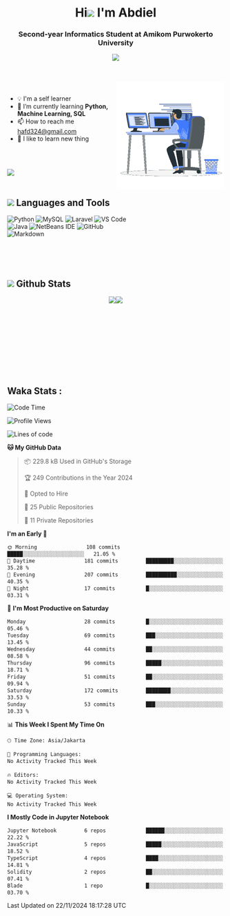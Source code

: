 
<h1 align="center"><b>Hi<img src="https://media.giphy.com/media/hvRJCLFzcasrR4ia7z/giphy.gif" width="35"> I'm Abdiel </b></h1>

<h3 align="center"> Second-year Informatics Student at Amikom Purwokerto University </h3>

<div align='center'>
	
![](https://komarev.com/ghpvc/?username=dlzcods&style=for-the-badge)
	
</div>
<br>

<picture> <img align="right" src="https://github.com/0xAbdulKhalid/0xAbdulKhalid/raw/main/assets/mdImages/Right_Side.gif" width = 250px></picture>

<br>

- 💡 I'm a self learner
- 🌱 I’m currently learning **Python, Machine Learning, SQL**
- 📫 How to reach me [hafd324@gmail.com](mailto:hafd324d@gmail.com)
- 📃 I like to learn new thing

<br><br>

<img src="https://user-images.githubusercontent.com/73097560/115834477-dbab4500-a447-11eb-908a-139a6edaec5c.gif"><br><br>

## <img src="https://media2.giphy.com/media/QssGEmpkyEOhBCb7e1/giphy.gif?cid=ecf05e47a0n3gi1bfqntqmob8g9aid1oyj2wr3ds3mg700bl&rid=giphy.gif" width ="25"><b> Languages and Tools</b>

![Python](https://img.shields.io/badge/Python%20-FFFFFF.svg?style=for-the-badge&logo=python&logoColor=blue)
![MySQL](https://img.shields.io/badge/MySQL-FFFFFF?style=for-the-badge&logo=mysql&logoColor=blue)
![Laravel](https://img.shields.io/badge/laravel-FFFFFF.svg?style=for-the-badge&logo=laravel&logoColor=blue)
![VS Code](https://img.shields.io/badge/VS%20Code-FFFFFF.svg?style=for-the-badge&logo=visual-studio-code&logoColor=blue)
<br>
![Java](https://img.shields.io/badge/Java-FFFFFF?style=for-the-badge&logo=openjdk&logoColor=blue)
![NetBeans IDE](https://img.shields.io/badge/NetBeans%20IDE-FFFFFF.svg?style=for-the-badge&logo=apache-netbeans-ide&logoColor=blue)
![GitHub](https://img.shields.io/badge/github-FFFFFF.svg?style=for-the-badge&logo=github&logoColor=blue)
<br>
![Markdown](https://img.shields.io/badge/markdown-FFFFFF.svg?style=for-the-badge&logo=markdown&logoColor=blue)

<br>
<br>
<br>


## <img src="https://media.giphy.com/media/iY8CRBdQXODJSCERIr/giphy.gif" width="35"><b> Github Stats </b>

<div  style="display: flex; flex-wrap: wrap; justify-content: center;">
   <img height="160em" src="https://github-readme-stats.vercel.app/api?username=dlzcods&show_icons=true&theme=default" />
   <img height="160em" src="https://github-readme-stats.vercel.app/api/top-langs/?username=dlzcods&layout=compact" />
</div>



<br>

## Waka Stats :

<!--START_SECTION:waka-->
![Code Time](http://img.shields.io/badge/Code%20Time-204%20hrs%2046%20mins-blue)

![Profile Views](http://img.shields.io/badge/Profile%20Views-18-blue)

![Lines of code](https://img.shields.io/badge/From%20Hello%20World%20I%27ve%20Written-990.9%20thousand%20lines%20of%20code-blue)

**🐱 My GitHub Data** 

> 📦 229.8 kB Used in GitHub's Storage 
 > 
> 🏆 249 Contributions in the Year 2024
 > 
> 💼 Opted to Hire
 > 
> 📜 25 Public Repositories 
 > 
> 🔑 11 Private Repositories 
 > 
**I'm an Early 🐤** 

```text
🌞 Morning                108 commits         █████░░░░░░░░░░░░░░░░░░░░   21.05 % 
🌆 Daytime                181 commits         █████████░░░░░░░░░░░░░░░░   35.28 % 
🌃 Evening                207 commits         ██████████░░░░░░░░░░░░░░░   40.35 % 
🌙 Night                  17 commits          █░░░░░░░░░░░░░░░░░░░░░░░░   03.31 % 
```
📅 **I'm Most Productive on Saturday** 

```text
Monday                   28 commits          █░░░░░░░░░░░░░░░░░░░░░░░░   05.46 % 
Tuesday                  69 commits          ███░░░░░░░░░░░░░░░░░░░░░░   13.45 % 
Wednesday                44 commits          ██░░░░░░░░░░░░░░░░░░░░░░░   08.58 % 
Thursday                 96 commits          █████░░░░░░░░░░░░░░░░░░░░   18.71 % 
Friday                   51 commits          ██░░░░░░░░░░░░░░░░░░░░░░░   09.94 % 
Saturday                 172 commits         ████████░░░░░░░░░░░░░░░░░   33.53 % 
Sunday                   53 commits          ███░░░░░░░░░░░░░░░░░░░░░░   10.33 % 
```


📊 **This Week I Spent My Time On** 

```text
🕑︎ Time Zone: Asia/Jakarta

💬 Programming Languages: 
No Activity Tracked This Week

🔥 Editors: 
No Activity Tracked This Week

💻 Operating System: 
No Activity Tracked This Week
```

**I Mostly Code in Jupyter Notebook** 

```text
Jupyter Notebook         6 repos             ██████░░░░░░░░░░░░░░░░░░░   22.22 % 
JavaScript               5 repos             █████░░░░░░░░░░░░░░░░░░░░   18.52 % 
TypeScript               4 repos             ████░░░░░░░░░░░░░░░░░░░░░   14.81 % 
Solidity                 2 repos             ██░░░░░░░░░░░░░░░░░░░░░░░   07.41 % 
Blade                    1 repo              █░░░░░░░░░░░░░░░░░░░░░░░░   03.70 % 
```




 Last Updated on 22/11/2024 18:17:28 UTC
<!--END_SECTION:waka-->

<br>
<br>
